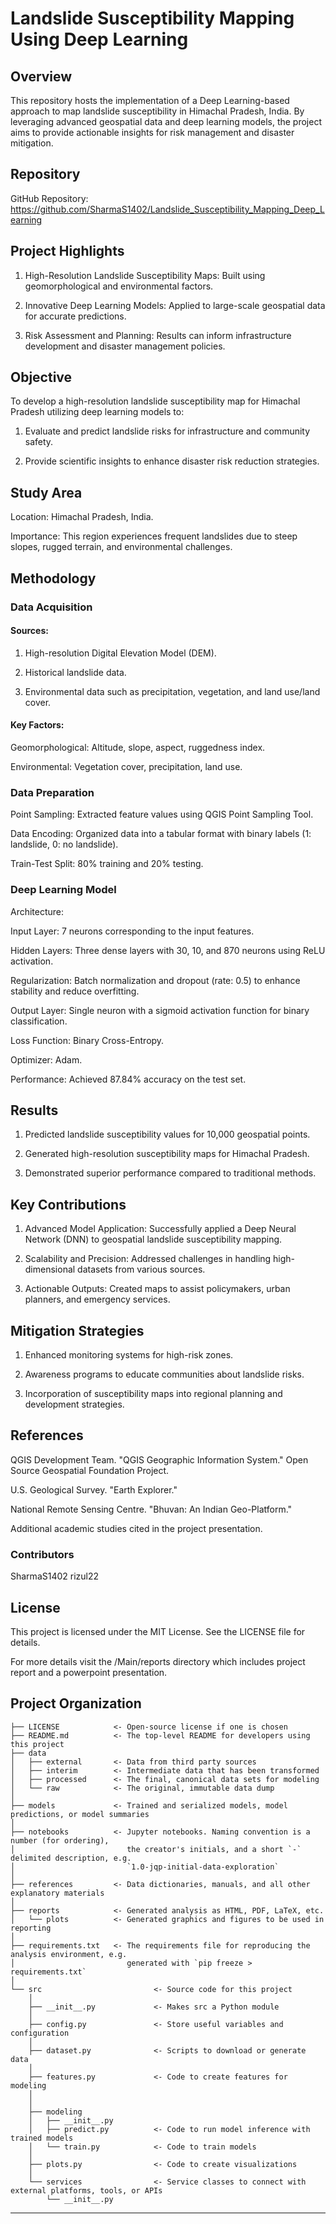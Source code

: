 # Landslide Susceptibility Mapping Using Deep Learning

## Overview

This repository hosts the implementation of a Deep Learning-based approach to map landslide susceptibility in Himachal Pradesh, India. By leveraging advanced geospatial data and deep learning models, the project aims to provide actionable insights for risk management and disaster mitigation.

## Repository

GitHub Repository: https://github.com/SharmaS1402/Landslide_Susceptibility_Mapping_Deep_Learning

## Project Highlights

1. High-Resolution Landslide Susceptibility Maps: Built using geomorphological and environmental factors.

2. Innovative Deep Learning Models: Applied to large-scale geospatial data for accurate predictions.

3. Risk Assessment and Planning: Results can inform infrastructure development and disaster management policies.

## Objective

To develop a high-resolution landslide susceptibility map for Himachal Pradesh utilizing deep learning models to:

1. Evaluate and predict landslide risks for infrastructure and community safety.

2. Provide scientific insights to enhance disaster risk reduction strategies.

## Study Area

Location: Himachal Pradesh, India.

Importance: This region experiences frequent landslides due to steep slopes, rugged terrain, and environmental challenges.

## Methodology

### Data Acquisition

#### Sources:

1. High-resolution Digital Elevation Model (DEM).

2. Historical landslide data.

3. Environmental data such as precipitation, vegetation, and land use/land cover.

#### Key Factors:

Geomorphological: Altitude, slope, aspect, ruggedness index.

Environmental: Vegetation cover, precipitation, land use.

### Data Preparation

Point Sampling: Extracted feature values using QGIS Point Sampling Tool.

Data Encoding: Organized data into a tabular format with binary labels (1: landslide, 0: no landslide).

Train-Test Split: 80% training and 20% testing.

### Deep Learning Model

Architecture:

Input Layer: 7 neurons corresponding to the input features.

Hidden Layers: Three dense layers with 30, 10, and 870 neurons using ReLU activation.

Regularization: Batch normalization and dropout (rate: 0.5) to enhance stability and reduce overfitting.

Output Layer: Single neuron with a sigmoid activation function for binary classification.

Loss Function: Binary Cross-Entropy.

Optimizer: Adam.

Performance: Achieved 87.84% accuracy on the test set.

## Results

1. Predicted landslide susceptibility values for 10,000 geospatial points.

2. Generated high-resolution susceptibility maps for Himachal Pradesh.

3. Demonstrated superior performance compared to traditional methods.

## Key Contributions

1. Advanced Model Application: Successfully applied a Deep Neural Network (DNN) to geospatial landslide susceptibility mapping.

2. Scalability and Precision: Addressed challenges in handling high-dimensional datasets from various sources.

3. Actionable Outputs: Created maps to assist policymakers, urban planners, and emergency services.

## Mitigation Strategies

1. Enhanced monitoring systems for high-risk zones.

2. Awareness programs to educate communities about landslide risks.

3. Incorporation of susceptibility maps into regional planning and development strategies.

## References

QGIS Development Team. "QGIS Geographic Information System." Open Source Geospatial Foundation Project.

U.S. Geological Survey. "Earth Explorer."

National Remote Sensing Centre. "Bhuvan: An Indian Geo-Platform."

Additional academic studies cited in the project presentation.

### Contributors
SharmaS1402
rizul22

## License

This project is licensed under the MIT License. See the LICENSE file for details.

For more details visit the /Main/reports directory which includes project report and a powerpoint presentation.

## Project Organization

```
├── LICENSE            <- Open-source license if one is chosen
├── README.md          <- The top-level README for developers using this project
├── data
│   ├── external       <- Data from third party sources
│   ├── interim        <- Intermediate data that has been transformed
│   ├── processed      <- The final, canonical data sets for modeling
│   └── raw            <- The original, immutable data dump
│
├── models             <- Trained and serialized models, model predictions, or model summaries
│
├── notebooks          <- Jupyter notebooks. Naming convention is a number (for ordering),
│                         the creator's initials, and a short `-` delimited description, e.g.
│                         `1.0-jqp-initial-data-exploration`
│
├── references         <- Data dictionaries, manuals, and all other explanatory materials
│
├── reports            <- Generated analysis as HTML, PDF, LaTeX, etc.
│   └── plots          <- Generated graphics and figures to be used in reporting
│
├── requirements.txt   <- The requirements file for reproducing the analysis environment, e.g.
│                         generated with `pip freeze > requirements.txt`
│
└── src                         <- Source code for this project
    │
    ├── __init__.py             <- Makes src a Python module
    │
    ├── config.py               <- Store useful variables and configuration
    │
    ├── dataset.py              <- Scripts to download or generate data
    │
    ├── features.py             <- Code to create features for modeling
    │
    │    
    ├── modeling                
    │   ├── __init__.py 
    │   ├── predict.py          <- Code to run model inference with trained models          
    │   └── train.py            <- Code to train models
    │
    ├── plots.py                <- Code to create visualizations 
    │
    └── services                <- Service classes to connect with external platforms, tools, or APIs
        └── __init__.py 
```

--------
